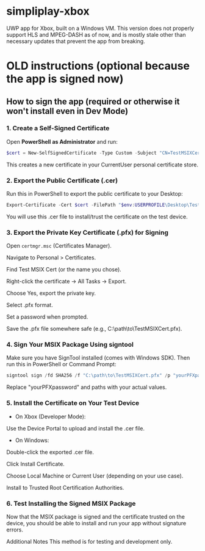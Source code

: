 # simpliplay-xbox
UWP app for Xbox, built on a Windows VM. This version does not properly support HLS and MPEG-DASH as of now, and is mostly stale other than necessary updates that prevent the app from breaking.


# OLD instructions (optional because the app is signed now)
## How to sign the app (required or otherwise it won't install even in Dev Mode)

### 1. Create a Self-Signed Certificate

Open **PowerShell as Administrator** and run:

```powershell
$cert = New-SelfSignedCertificate -Type Custom -Subject "CN=TestMSIXCert" -KeyUsage DigitalSignature -FriendlyName "Test MSIX Cert" -CertStoreLocation "Cert:\CurrentUser\My" -KeyAlgorithm RSA -KeyLength 2048 -HashAlgorithm SHA256
```

This creates a new certificate in your CurrentUser personal certificate store.

### 2. Export the Public Certificate (.cer)
Run this in PowerShell to export the public certificate to your Desktop:

```powershell
Export-Certificate -Cert $cert -FilePath "$env:USERPROFILE\Desktop\TestMSIXCert.cer"
```
You will use this .cer file to install/trust the certificate on the test device.

### 3. Export the Private Key Certificate (.pfx) for Signing
Open `certmgr.msc` (Certificates Manager).

Navigate to Personal > Certificates.

Find Test MSIX Cert (or the name you chose).

Right-click the certificate → All Tasks → Export.

Choose Yes, export the private key.

Select .pfx format.

Set a password when prompted.

Save the .pfx file somewhere safe (e.g., C:\path\to\TestMSIXCert.pfx).

### 4. Sign Your MSIX Package Using signtool
Make sure you have SignTool installed (comes with Windows SDK). Then run this in PowerShell or Command Prompt:

```powershell
signtool sign /fd SHA256 /f "C:\path\to\TestMSIXCert.pfx" /p "yourPFXpassword" /v "C:\path\to\your.msix"
```
Replace "yourPFXpassword" and paths with your actual values.

### 5. Install the Certificate on Your Test Device
- On Xbox (Developer Mode):

Use the Device Portal to upload and install the .cer file.

- On Windows:

Double-click the exported .cer file.

Click Install Certificate.

Choose Local Machine or Current User (depending on your use case).

Install to Trusted Root Certification Authorities.

### 6. Test Installing the Signed MSIX Package
Now that the MSIX package is signed and the certificate trusted on the device, you should be able to install and run your app without signature errors.

Additional Notes
This method is for testing and development only.
